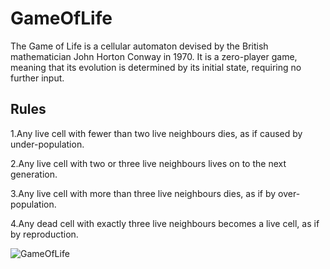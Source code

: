 # GameOfLife
The Game of Life is a cellular automaton devised by the British mathematician John Horton Conway in 1970.
It is a zero-player game, meaning that its evolution is determined by its initial state, requiring no further input.

Rules
------------
1.Any live cell with fewer than two live neighbours dies, as if caused by under-population.

2.Any live cell with two or three live neighbours lives on to the next generation.

3.Any live cell with more than three live neighbours dies, as if by over-population.

4.Any dead cell with exactly three live neighbours becomes a live cell, as if by reproduction.

![GameOfLife](https://user-images.githubusercontent.com/64210573/139256536-a2236c80-59db-45bc-b5be-de9734536fe5.png)
